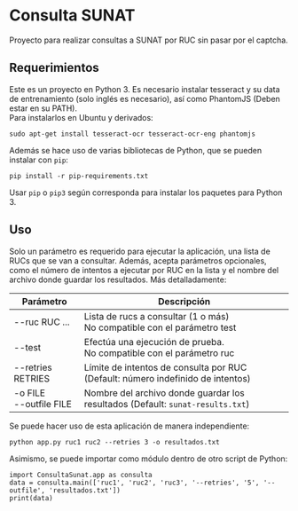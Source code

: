 # Consulta SUNAT

Proyecto para realizar consultas a SUNAT por RUC sin pasar por el captcha.

## Requerimientos
Este es un proyecto en Python 3. Es necesario instalar tesseract y su data de
entrenamiento (solo inglés es necesario), así como PhantomJS (Deben estar en su PATH).    
Para instalarlos en Ubuntu y derivados:

    sudo apt-get install tesseract-ocr tesseract-ocr-eng phantomjs

Además se hace uso de varias bibliotecas de Python, que se pueden instalar con `pip`:

    pip install -r pip-requirements.txt

Usar `pip` o `pip3` según corresponda para instalar los paquetes para Python 3.

## Uso
Solo un parámetro es requerido para ejecutar la aplicación, una lista de RUCs 
que se van a consultar. Además, acepta parámetros opcionales, como el número de intentos
a ejecutar por RUC en la lista y el nombre del archivo donde guardar los resultados.
Más detalladamente:

|Parámetro|Descripción|
|---------|-----------|
|--ruc RUC ...|Lista de rucs a consultar (1 o más)<br>No compatible con el parámetro test|
|--test|Efectúa una ejecución de prueba.<br>No compatible con el parámetro ruc|
|--retries RETRIES|Límite de intentos de consulta por RUC (Default: número indefinido de intentos)|
|-o FILE<br>    --outfile FILE|Nombre del archivo donde guardar los resultados (Default: `sunat-results.txt`)|

Se puede hacer uso de esta aplicación de manera independiente:

    python app.py ruc1 ruc2 --retries 3 -o resultados.txt

Asimismo, se puede importar como módulo dentro de otro script de Python:

    import ConsultaSunat.app as consulta
    data = consulta.main(['ruc1', 'ruc2', 'ruc3', '--retries', '5', '--outfile', 'resultados.txt'])
    print(data)


